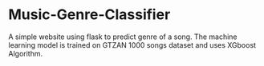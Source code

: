 # Music-Genre-Classifier
A simple website using flask to predict genre of a song. The machine learning model is trained on GTZAN 1000 songs dataset and uses XGboost Algorithm.

